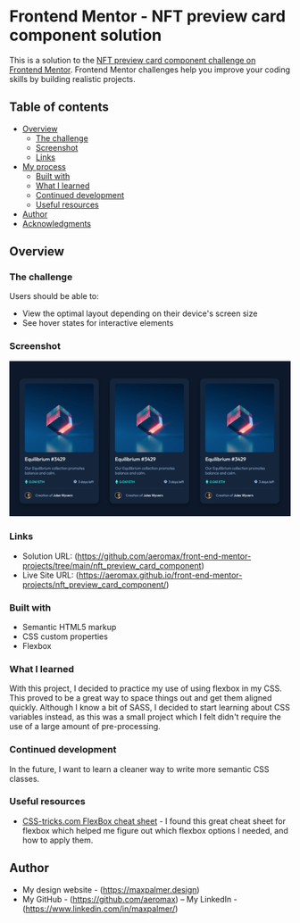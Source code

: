 # Frontend Mentor - NFT preview card component solution

This is a solution to the [NFT preview card component challenge on Frontend Mentor](https://www.frontendmentor.io/challenges/nft-preview-card-component-SbdUL_w0U). Frontend Mentor challenges help you improve your coding skills by building realistic projects. 

## Table of contents

- [Overview](#overview)
  - [The challenge](#the-challenge)
  - [Screenshot](#screenshot)
  - [Links](#links)
- [My process](#my-process)
  - [Built with](#built-with)
  - [What I learned](#what-i-learned)
  - [Continued development](#continued-development)
  - [Useful resources](#useful-resources)
- [Author](#author)
- [Acknowledgments](#acknowledgments)



## Overview

### The challenge

Users should be able to:

- View the optimal layout depending on their device's screen size
- See hover states for interactive elements

### Screenshot

![](./screenshot.jpg)


### Links

- Solution URL: (https://github.com/aeromax/front-end-mentor-projects/tree/main/nft_preview_card_component)
- Live Site URL: (https://aeromax.github.io/front-end-mentor-projects/nft_preview_card_component/)


### Built with

- Semantic HTML5 markup
- CSS custom properties
- Flexbox

### What I learned

With this project, I decided to practice my use of using flexbox in my CSS. This proved to be a great way to space things out and get them aligned quickly. Although I know a bit of SASS, I decided to start learning about CSS variables instead, as this was a small project which I felt didn't require the use of a large amount of pre-processing.

### Continued development

In the future, I want to learn a cleaner way to write more semantic CSS classes.

### Useful resources

- [CSS-tricks.com FlexBox cheat sheet](https://css-tricks.com/snippets/css/a-guide-to-flexbox/) - I found this great cheat sheet for flexbox which helped me figure out which flexbox options I needed, and how to apply them.

## Author

- My design website - (https://maxpalmer.design)
- My GitHub - (https://github.com/aeromax)
– My LinkedIn - (https://www.linkedin.com/in/maxpalmer/)
